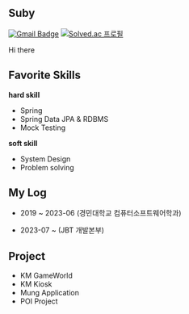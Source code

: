 
<!---
korsua/korsua is a ✨ special ✨ repository because its `README.md` (this file) appears on your GitHub profile.
You can click the Preview link to take a look at your changes.
--->
## Suby 
[![Gmail Badge](https://img.shields.io/badge/Gmail-d14836?style=flat-square&logo=Gmail&logoColor=white&link=mailto:k.bsa0530@gmail.com)](mailto:k.bsa0530@gmail.com)
[![Solved.ac 프로필](http://mazassumnida.wtf/api/mini/generate_badge?boj=suby00)](https://solved.ac/suby00/)

Hi there
## Favorite Skills
**hard skill**
* Spring
* Spring Data JPA & RDBMS
* Mock Testing

**soft skill**
* System Design
* Problem solving
  <div align=left>

## My Log
* 2019 ~ 2023-06 (경민대학교 컴퓨터소프트웨어학과)

* 2023-07 ~ (JBT 개발본부)

## Project
* KM GameWorld
* KM Kiosk
* Mung Application
* POI Project
 <!--- [![Linkedin Badge](https://img.shields.io/badge/-LinkedIn-blue?style=flat-square&logo=Linkedin&logoColor=white&link=https://www.linkedin.com/in/mintae-kim-b1a627187/)](https://www.linkedin.com/in/mintae-kim-b1a627187/)
  [![Notion Profile Badge](https://img.shields.io/badge/-notion-black?style=flat-square&logo=notion&logoColor=white&link=https://www.notion.so/connor2doc/927888a45c604213866e33931cd06686)](https://connor2doc.notion.site/Connor-Library-v2-028186efde114d2a90150e786dcc6cb5)--->
